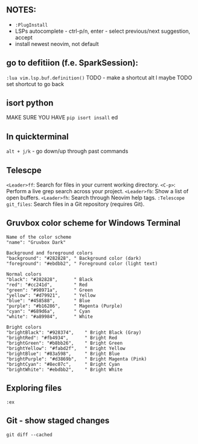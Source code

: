 ## NOTES:
- `:PlugInstall`
- LSPs autocomplete - ctrl-p/n, enter - select previous/next suggestion, accept
- install newest neovim, not default

## go to defitiion (f.e. SparkSession):
`:lua vim.lsp.buf.definition()` TODO - make a shortcut alt l maybe
TODO set shortcut to go back

## isort python
MAKE SURE YOU HAVE `pip isort insall` ed


## In quickterminal
`alt + j/k` - go down/up through past commands


## Telescpe
`<Leader>ff`: Search for files in your current working directory.
`<C-p>`: Perform a live grep search across your project.
`<Leader>fb`: Show a list of open buffers.
`<Leader>fh`: Search through Neovim help tags.
`:Telescope git_files`: Search files in a Git repository (requires Git).


## Gruvbox color scheme for Windows Terminal
```
Name of the color scheme
"name": "Gruvbox Dark"

Background and foreground colors
"background": "#282828", " Background color (dark)
"foreground": "#ebdbb2", " Foreground color (light text)

Normal colors
"black": "#282828",      " Black
"red": "#cc241d",        " Red
"green": "#98971a",      " Green
"yellow": "#d79921",     " Yellow
"blue": "#458588",       " Blue
"purple": "#b16286",     " Magenta (Purple)
"cyan": "#689d6a",       " Cyan
"white": "#a89984",      " White

Bright colors
"brightBlack": "#928374",    " Bright Black (Gray)
"brightRed": "#fb4934",      " Bright Red
"brightGreen": "#b8bb26",    " Bright Green
"brightYellow": "#fabd2f",   " Bright Yellow
"brightBlue": "#83a598",     " Bright Blue
"brightPurple": "#d3869b",   " Bright Magenta (Pink)
"brightCyan": "#8ec07c",     " Bright Cyan
"brightWhite": "#ebdbb2",    " Bright White
```


## Exploring files
`:ex`


## Git - show staged changes
`git diff --cached`

